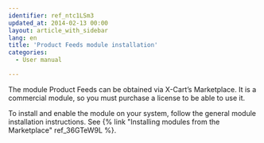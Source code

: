 ```yaml
---
identifier: ref_ntc1LSm3
updated_at: 2014-02-13 00:00
layout: article_with_sidebar
lang: en
title: 'Product Feeds module installation'
categories:
  - User manual

---
```



The module Product Feeds can be obtained via X-Cart’s Marketplace. It is a commercial module, so you must purchase a license to be able to use it.

To install and enable the module on your system, follow the general module installation instructions. See {% link "Installing modules from the Marketplace" ref_36GTeW9L %}.